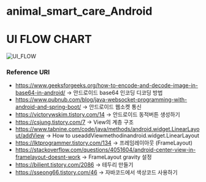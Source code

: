 # animal_smart_care_Android

# UI FLOW CHART

![UI_FLOW](https://user-images.githubusercontent.com/44799091/197707438-935408c3-a3ed-4e20-a78c-c6ca3d3acbdf.JPG)

### Reference URI
- https://www.geeksforgeeks.org/how-to-encode-and-decode-image-in-base64-in-android/ -> 안드로이드 base64 인코딩 디코딩 방법
- https://www.pubnub.com/blog/java-websocket-programming-with-android-and-spring-boot/ -> 안드로이드 웹소켓 통신
- https://victorywskim.tistory.com/14 -> 안드로이드 동적버튼 생성하기
- https://csjung.tistory.com/7 -> View의 계층 구조
- https://www.tabnine.com/code/java/methods/android.widget.LinearLayout/addView -> How to useaddViewmethodinandroid.widget.LinearLayout
- https://lktprogrammer.tistory.com/134 -> 프레임레이아웃 (FrameLayout)
- https://stackoverflow.com/questions/4051604/android-center-view-in-framelayout-doesnt-work -> FrameLayout gravity 설정
- https://bilient.tistory.com/2086 -> 테두리 만들기
- https://sseong66.tistory.com/46 -> 자바코드에서 색상코드 사용하기
